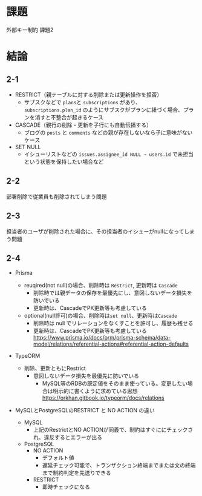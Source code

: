 
# 課題

外部キー制約
課題2

# 結論

## 2-1

- RESTRICT（親テーブルに対する削除または更新操作を拒否）
  - サブスクなどで `plans`と `subscriptions` があり、 `subscriptions.plan_id` のようにサブスクがプランに紐づく場合、プランを消すと不整合が起きるケース
- CASCADE（親行の削除・更新を子行にも自動伝播する）
  - ブログの `posts` と `comments` などの親が存在しないなら子に意味がないケース
- SET NULL
  - イシューリストなどの `issues.assignee_id NULL → users.id` で未担当という状態を保持したい場合など

## 2-2

部署削除で従業員も削除されてしまう問題

## 2-3

担当者のユーザが削除された場合に、その担当者のイシューがnullになってしまう問題

## 2-4

- Prisma
  - reuqired(not null)の場合、削除時は `Restrict`, 更新時は `Cascade`
    - 削除時では親データの保存を最優先にし、意図しないデータ損失を防いでいる
    - 更新時は、CascadeでPK更新等も考慮している
  - optional(null許可)の場合、削除時は`set null`、更新時は`Cascade`
    - 削除時は null でリレーションをなくすことを許可し、履歴も残せる
    - 更新時は、CascadeでPK更新等も考慮している
  <https://www.prisma.io/docs/orm/prisma-schema/data-model/relations/referential-actions#referential-action-defaults>

- TypeORM
  - 削除、更新ともにRestrict
    - 意図しないデータ損失を最優先に防いでいる
      - MySQL等のRDBの既定値をそのまま使っている。変更したい場合は明示的に書くように求めている思想
<https://orkhan.gitbook.io/typeorm/docs/relations>

- MySQLとPostgreSQLのRESTRICT と NO ACTION の違い
  - MySQL
    - 上記のRestrictとNO ACTIONが同義で、制約はすぐににチェックされ、違反するとエラーが出る
  - PostgreSQL
    - NO ACTION
      - デフォルト値
      - 遅延チェック可能で、トランザクション終端までまたは文の終端まで制約判定を先送りできる
    - RESTRICT
      - 即時チェックになる
  
